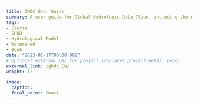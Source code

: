 ```yaml
---
title: GHDC User Guide 
summary: A user guide for Global Hydrologic Data Cloud, including the methodology, data, structure, practice, applications and development.
tags:
- Course
- SHUD
- Hydrological Model
- Watershed
- Book
date: "2023-01-17T00:00:00Z"
# Optional external URL for project (replaces project detail page).
external_link: /ghdc_EN/
weight: 12

image:
  caption:
  focal_point: Smart
---
```

